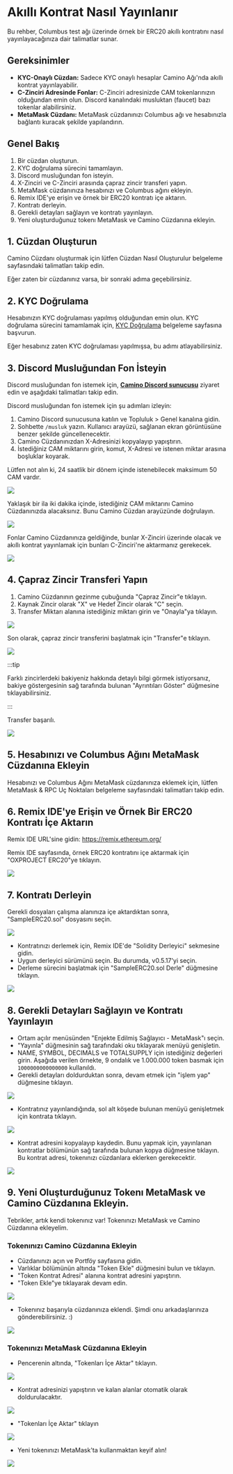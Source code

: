 # Akıllı Kontrat Nasıl Yayınlanır

Bu rehber, Columbus test ağı üzerinde örnek bir ERC20 akıllı kontratını nasıl yayınlayacağınıza dair talimatlar sunar.

## Gereksinimler

- **KYC-Onaylı Cüzdan:** Sadece KYC onaylı hesaplar Camino Ağı'nda akıllı kontrat yayınlayabilir.
- **C-Zinciri Adresinde Fonlar:** C-Zinciri adresinizde CAM tokenlarınızın olduğundan emin olun. Discord kanalındaki musluktan (faucet) bazı tokenlar alabilirsiniz.
- **MetaMask Cüzdanı:** MetaMask cüzdanınızı Columbus ağı ve hesabınızla bağlantı kuracak şekilde yapılandırın.

## Genel Bakış

1. Bir cüzdan oluşturun.
1. KYC doğrulama sürecini tamamlayın.
1. Discord musluğundan fon isteyin.
1. X-Zinciri ve C-Zinciri arasında çapraz zincir transferi yapın.
1. MetaMask cüzdanınıza hesabınızı ve Columbus ağını ekleyin.
1. Remix IDE'ye erişin ve örnek bir ERC20 kontratı içe aktarın.
1. Kontratı derleyin.
1. Gerekli detayları sağlayın ve kontratı yayınlayın.
1. Yeni oluşturduğunuz tokenı MetaMask ve Camino Cüzdanına ekleyin.

## 1. Cüzdan Oluşturun

Camino Cüzdanı oluşturmak için lütfen Cüzdan Nasıl Oluşturulur belgeleme sayfasındaki talimatları takip edin.

Eğer zaten bir cüzdanınız varsa, bir sonraki adıma geçebilirsiniz.

## 2. KYC Doğrulama

Hesabınızın KYC doğrulaması yapılmış olduğundan emin olun. KYC doğrulama sürecini tamamlamak için, [KYC Doğrulama](/rehberler/kyc) belgeleme sayfasına başvurun.

Eğer hesabınız zaten KYC doğrulaması yapılmışsa, bu adımı atlayabilirsiniz.

## 3. Discord Musluğundan Fon İsteyin

Discord musluğundan fon istemek için, [**Camino Discord sunucusu**](https://discord.gg/camino) ziyaret edin ve aşağıdaki talimatları takip edin.

Discord musluğundan fon istemek için şu adımları izleyin:

1. Camino Discord sunucusuna katılın ve Topluluk > Genel kanalına gidin.
1. Sohbette `/musluk` yazın. Kullanıcı arayüzü, sağlanan ekran görüntüsüne benzer şekilde güncellenecektir.
1. Camino Cüzdanınızdan X-Adresinizi kopyalayıp yapıştırın.
1. İstediğiniz CAM miktarını girin, komut, X-Adresi ve istenen miktar arasına boşluklar koyarak.

Lütfen not alın ki, 24 saatlik bir dönem içinde istenebilecek maksimum 50 CAM vardır.

![](../../../static/img/camino/deploy-smart-contract/1-deploy-sc-faucet.png)

Yaklaşık bir ila iki dakika içinde, istediğiniz CAM miktarını Camino Cüzdanınızda alacaksınız. Bunu Camino Cüzdan arayüzünde doğrulayın.

![](../../../static/img/camino/deploy-smart-contract/2-deploy-sc-requested.png)

Fonlar Camino Cüzdanınıza geldiğinde, bunlar X-Zinciri üzerinde olacak ve akıllı kontrat yayınlamak için bunları C-Zinciri'ne aktarmanız gerekecek.

![](../../../static/img/camino/deploy-smart-contract/3-deploy-sc-received.png)

## 4. Çapraz Zincir Transferi Yapın

1. Camino Cüzdanının gezinme çubuğunda "Çapraz Zincir"e tıklayın.
1. Kaynak Zincir olarak "X" ve Hedef Zincir olarak "C" seçin.
1. Transfer Miktarı alanına istediğiniz miktarı girin ve "Onayla"ya tıklayın.

![](../../../static/img/camino/deploy-smart-contract/4-deploy-sc-cross-chain.png)

Son olarak, çapraz zincir transferini başlatmak için "Transfer"e tıklayın.

![](../../../static/img/camino/deploy-smart-contract/5-deploy-sc-transfer.png)

:::tip

Farklı zincirlerdeki bakiyeniz hakkında detaylı bilgi görmek istiyorsanız, bakiye göstergesinin sağ tarafında bulunan "Ayrıntıları Göster" düğmesine tıklayabilirsiniz.

:::

Transfer başarılı.

![](../../../static/img/camino/deploy-smart-contract/6-deploy-sc-transfer-success.png)

## 5. Hesabınızı ve Columbus Ağını MetaMask Cüzdanına Ekleyin

Hesabınızı ve Columbus Ağını MetaMask cüzdanınıza eklemek için, lütfen MetaMask & RPC Uç Noktaları belgeleme sayfasındaki talimatları takip edin.

## 6. Remix IDE'ye Erişin ve Örnek Bir ERC20 Kontratı İçe Aktarın

Remix IDE URL'sine gidin: https://remix.ethereum.org/

Remix IDE sayfasında, örnek ERC20 kontratını içe aktarmak için "OXPROJECT ERC20"ye tıklayın.

![](../../../static/img/camino/deploy-smart-contract/7-deploy-sc-access-remix.png)

## 7. Kontratı Derleyin

Gerekli dosyaları çalışma alanınıza içe aktardıktan sonra, "SampleERC20.sol" dosyasını seçin.

![](../../../static/img/camino/deploy-smart-contract/8-deploy-sc-selected.png)

- Kontratınızı derlemek için, Remix IDE'de "Solidity Derleyici" sekmesine gidin.
- Uygun derleyici sürümünü seçin. Bu durumda, v0.5.17'yi seçin.
- Derleme sürecini başlatmak için "SampleERC20.sol Derle" düğmesine tıklayın.

![](../../../static/img/camino/deploy-smart-contract/9-deploy-sc-compiled.png)

## 8. Gerekli Detayları Sağlayın ve Kontratı Yayınlayın

- Ortam açılır menüsünden "Enjekte Edilmiş Sağlayıcı - MetaMask"ı seçin.
- "Yayınla" düğmesinin sağ tarafındaki oku tıklayarak menüyü genişletin.
- NAME, SYMBOL, DECIMALS ve TOTALSUPPLY için istediğiniz değerleri girin.
  Aşağıda verilen örnekte, 9 ondalık ve 1.000.000 token basmak için `1000000000000000` kullanıldı.
- Gerekli detayları doldurduktan sonra, devam etmek için "işlem yap" düğmesine tıklayın.

![](../../../static/img/camino/deploy-smart-contract/10-deploy-sc-transact.png)

- Kontratınız yayınlandığında, sol alt köşede bulunan menüyü genişletmek için kontrata tıklayın.

![](../../../static/img/camino/deploy-smart-contract/11-deploy-sc-deployed.png)

- Kontrat adresini kopyalayıp kaydedin. Bunu yapmak için, yayınlanan kontratlar bölümünün sağ tarafında bulunan kopya düğmesine tıklayın. Bu kontrat adresi, tokenınızı cüzdanlara eklerken gerekecektir.

![](../../../static/img/camino/deploy-smart-contract/12-deploy-sc-address.png)

## 9. Yeni Oluşturduğunuz Tokenı MetaMask ve Camino Cüzdanına Ekleyin.

Tebrikler, artık kendi tokenınız var! Tokenınızı MetaMask ve Camino Cüzdanına ekleyelim.

### Tokenınızı Camino Cüzdanına Ekleyin

- Cüzdanınızı açın ve Portföy sayfasına gidin.
- Varlıklar bölümünün altında "Token Ekle" düğmesini bulun ve tıklayın.
- "Token Kontrat Adresi" alanına kontrat adresini yapıştırın.
- "Token Ekle"ye tıklayarak devam edin.

![](../../../static/img/camino/deploy-smart-contract/13-deploy-sc-add-camino-wallet.png)

- Tokenınız başarıyla cüzdanınıza eklendi. Şimdi onu arkadaşlarınıza gönderebilirsiniz. :)

![](../../../static/img/camino/deploy-smart-contract/14-deploy-sc-cw-balance.png)

### Tokenınızı MetaMask Cüzdanına Ekleyin

- Pencerenin altında, "Tokenları İçe Aktar" tıklayın.

![](../../../static/img/camino/deploy-smart-contract/15-deploy-sc-mm-import.png)

- Kontrat adresinizi yapıştırın ve kalan alanlar otomatik olarak doldurulacaktır.

![](../../../static/img/camino/deploy-smart-contract/16-deploy-sc-mm-add-token.png)

- "Tokenları İçe Aktar" tıklayın

![](../../../static/img/camino/deploy-smart-contract/17-deploy-sc-mm-import-token.png)

- Yeni tokenınızı MetaMask'ta kullanmaktan keyif alın!

![](../../../static/img/camino/deploy-smart-contract/18-deploy-sc-mm-imported.png)